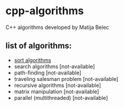 # cpp-algorithms
C++ algorithms developed by Matija Belec

## list of algorithms:
* [sort algorithms](https://github.com/matijabelec/cpp-algorithms/tree/master/sort)
* search algorithms [not-available]
* path-finding [not-available]
* traveling salesman problem [not-available]
* recursive algorithms [not-available]
* matrix manipulation [not-available]
* parallel (multithreaded) [not-available]
